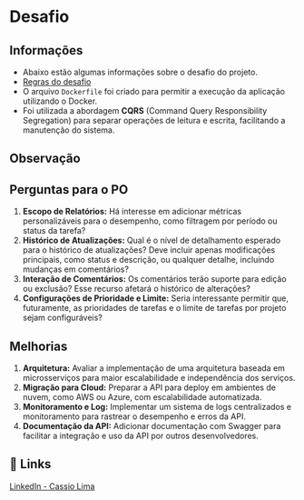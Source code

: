 
# Desafio

## Informações
- Abaixo estão algumas informações sobre o desafio do projeto.
- [Regras do desafio](https://meteor-ocelot-f0d.notion.site/NET-C-5281edbec2e4480d98552e5ca0242c5b)
- O arquivo `Dockerfile` foi criado para permitir a execução da aplicação utilizando o Docker.
- Foi utilizada a abordagem **CQRS** (Command Query Responsibility Segregation) para separar operações de leitura e escrita, facilitando a manutenção do sistema.

## Observação

## Perguntas para o PO
1. **Escopo de Relatórios:** Há interesse em adicionar métricas personalizáveis para o desempenho, como filtragem por período ou status da tarefa?
2. **Histórico de Atualizações:** Qual é o nível de detalhamento esperado para o histórico de atualizações? Deve incluir apenas modificações principais, como status e descrição, ou qualquer detalhe, incluindo mudanças em comentários?
3. **Interação de Comentários:** Os comentários terão suporte para edição ou exclusão? Esse recurso afetará o histórico de alterações?
4. **Configurações de Prioridade e Limite:** Seria interessante permitir que, futuramente, as prioridades de tarefas e o limite de tarefas por projeto sejam configuráveis?

## Melhorias
1. **Arquitetura:** Avaliar a implementação de uma arquitetura baseada em microsserviços para maior escalabilidade e independência dos serviços.
2. **Migração para Cloud:** Preparar a API para deploy em ambientes de nuvem, como AWS ou Azure, com escalabilidade automatizada.
3. **Monitoramento e Log:** Implementar um sistema de logs centralizados e monitoramento para rastrear o desempenho e erros da API.
4. **Documentação da API:** Adicionar documentação com Swagger para facilitar a integração e uso da API por outros desenvolvedores.

## 🔗 Links
[LinkedIn - Cassio Lima](https://www.linkedin.com/in/limacassio/)
